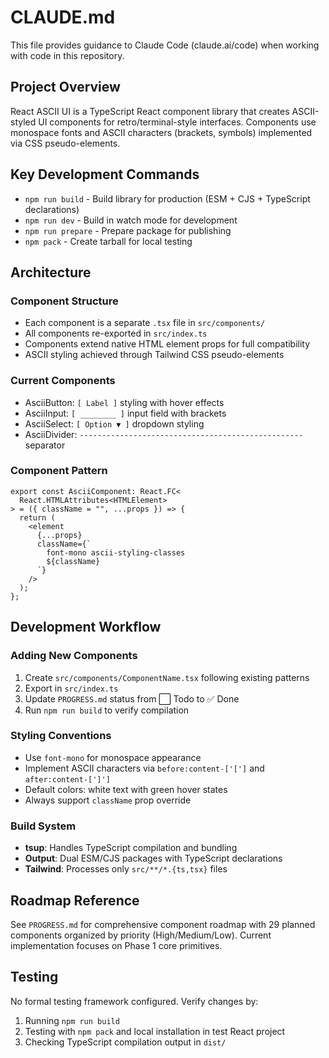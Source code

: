 # CLAUDE.md

This file provides guidance to Claude Code (claude.ai/code) when working with code in this repository.

## Project Overview

React ASCII UI is a TypeScript React component library that creates ASCII-styled UI components for retro/terminal-style interfaces. Components use monospace fonts and ASCII characters (brackets, symbols) implemented via CSS pseudo-elements.

## Key Development Commands

- `npm run build` - Build library for production (ESM + CJS + TypeScript declarations)
- `npm run dev` - Build in watch mode for development  
- `npm run prepare` - Prepare package for publishing
- `npm pack` - Create tarball for local testing

## Architecture

### Component Structure
- Each component is a separate `.tsx` file in `src/components/`
- All components re-exported in `src/index.ts`
- Components extend native HTML element props for full compatibility
- ASCII styling achieved through Tailwind CSS pseudo-elements

### Current Components
- AsciiButton: `[ Label ]` styling with hover effects
- AsciiInput: `[ ________ ]` input field with brackets
- AsciiSelect: `[ Option ▼ ]` dropdown styling
- AsciiDivider: `--------------------------------------------------` separator

### Component Pattern
```tsx
export const AsciiComponent: React.FC<
  React.HTMLAttributes<HTMLElement>
> = ({ className = "", ...props }) => {
  return (
    <element
      {...props}
      className={`
        font-mono ascii-styling-classes
        ${className}
      `}
    />
  );
};
```

## Development Workflow

### Adding New Components
1. Create `src/components/ComponentName.tsx` following existing patterns
2. Export in `src/index.ts`
3. Update `PROGRESS.md` status from ⬜ Todo to ✅ Done
4. Run `npm run build` to verify compilation

### Styling Conventions
- Use `font-mono` for monospace appearance
- Implement ASCII characters via `before:content-['[']` and `after:content-[']']`
- Default colors: white text with green hover states
- Always support `className` prop override

### Build System
- **tsup**: Handles TypeScript compilation and bundling
- **Output**: Dual ESM/CJS packages with TypeScript declarations
- **Tailwind**: Processes only `src/**/*.{ts,tsx}` files

## Roadmap Reference

See `PROGRESS.md` for comprehensive component roadmap with 29 planned components organized by priority (High/Medium/Low). Current implementation focuses on Phase 1 core primitives.

## Testing

No formal testing framework configured. Verify changes by:
1. Running `npm run build`
2. Testing with `npm pack` and local installation in test React project
3. Checking TypeScript compilation output in `dist/`